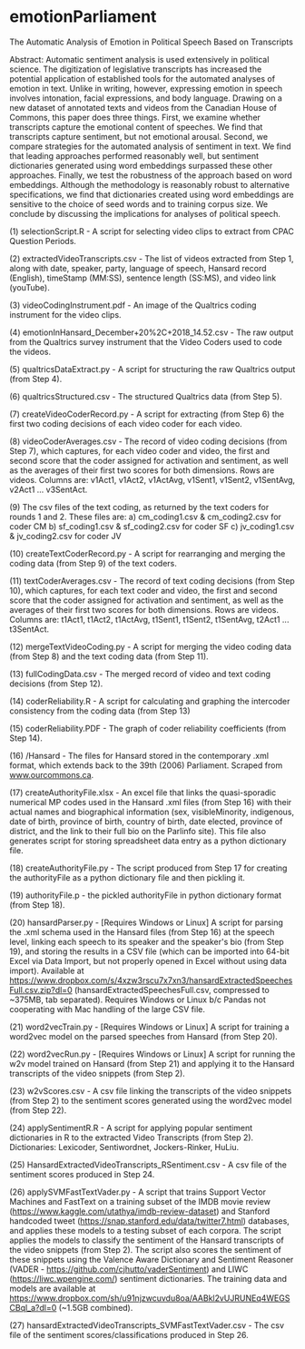 # emotionParliament
The Automatic Analysis of Emotion in Political Speech Based on Transcripts

Abstract: Automatic sentiment analysis is used extensively in political science. The digitization of legislative transcripts has increased the potential application of established tools for the automated analyses of emotion in text. Unlike in writing, however, expressing emotion in speech involves intonation, facial expressions, and body language. Drawing on a new dataset of annotated texts and videos from the Canadian House of Commons, this paper does three things. First, we examine whether transcripts capture the emotional content of speeches. We find that transcripts capture sentiment, but not emotional arousal. Second, we compare strategies for the automated analysis of sentiment in text. We find that leading approaches performed reasonably well, but sentiment dictionaries generated using word embeddings surpassed these other approaches.  Finally, we test the robustness of the approach based on word embeddings. Although the methodology is reasonably robust to alternative specifications, we find that dictionaries created using word embeddings are sensitive to the choice of seed words and to training corpus size. We conclude by discussing the implications for analyses of political speech.

(1) selectionScript.R - A script for selecting video clips to extract from CPAC Question Periods.

(2) extractedVideoTranscripts.csv - The list of videos extracted from Step 1, along with date, speaker, party, language of speech, Hansard record (English), timeStamp (MM:SS), sentence length (SS:MS), and video link (youTube). 

(3) videoCodingInstrument.pdf - An image of the Qualtrics coding instrument for the video clips.

(4) emotionInHansard_December+20%2C+2018_14.52.csv - The raw output from the Qualtrics survey instrument that the Video Coders used to code the videos.

(5) qualtricsDataExtract.py - A script for structuring the raw Qualtrics output (from Step 4).  

(6) qualtricsStructured.csv - The structured Qualtrics data (from Step 5).

(7) createVideoCoderRecord.py - A script for extracting (from Step 6) the first two coding decisions of each video coder for each video.

(8) videoCoderAverages.csv - The record of video coding decisions (from Step 7), which captures, for each video coder and video, the first and second score that the coder assigned for activation and sentiment, as well as the averages of their first two scores for both dimensions. Rows are videos.  Columns are: v1Act1, v1Act2, v1ActAvg, v1Sent1, v1Sent2, v1SentAvg, v2Act1 ... v3SentAct. 

(9) The csv files of the text coding, as returned by the text coders for rounds 1 and 2.  These files are:
                a) cm_coding1.csv & cm_coding2.csv for coder CM
                b) sf_coding1.csv & sf_coding2.csv for coder SF
                c) jv_coding1.csv & jv_coding2.csv for coder JV

(10) createTextCoderRecord.py - A script for rearranging and merging the coding data (from Step 9) of the text coders.

(11) textCoderAverages.csv - The record of text coding decisions (from Step 10), which captures, for each text coder and video, the first and second score that the coder assigned for activation and sentiment, as well as the averages of their first two scores for both dimensions. Rows are videos.  Columns are: t1Act1, t1Act2, t1ActAvg, t1Sent1, t1Sent2, t1SentAvg, t2Act1 ... t3SentAct. 

(12) mergeTextVideoCoding.py - A script for merging the video coding data (from Step 8) and the text coding data (from Step 11).

(13) fullCodingData.csv - The merged record of video and text coding decisions (from Step 12).

(14) coderReliability.R - A script for calculating and graphing the intercoder consistency from the coding data (from Step 13) 

(15) coderReliability.PDF - The graph of coder reliability coefficients (from Step 14).

(16) /Hansard - The files for Hansard stored in the contemporary .xml format, which extends back to the 39th (2006) Parliament.  Scraped from www.ourcommons.ca.

(17) createAuthorityFile.xlsx - An excel file that links the quasi-sporadic numerical MP codes used in the Hansard .xml files (from Step 16) with their actual names and biographical information (sex, visibleMinority, indigenous, date of birth, province of birth, country of birth, date elected, province of district, and the link to their full bio on the Parlinfo site). This file also generates script for storing spreadsheet data entry as a python dictionary file.

(18) createAuthorityFile.py - The script produced from Step 17 for creating the authorityFile as a python dictionary file and then pickling it.  

(19) authorityFile.p - the pickled authorityFile in python dictionary format (from Step 18).

(20) hansardParser.py - [Requires Windows or Linux] A script for parsing the .xml schema used in the Hansard files (from Step 16) at the speech level, linking each speech to its speaker and the speaker's bio (from Step 19), and storing the results in a CSV file (which can be imported into 64-bit Excel via Data Import, but not properly opened in Excel without using data import). Available at https://www.dropbox.com/s/4xzw3rscu7x7xn3/hansardExtractedSpeechesFull.csv.zip?dl=0 (hansardExtractedSpeechesFull.csv, compressed to ~375MB, tab separated). Requires Windows or Linux b/c Pandas not cooperating with Mac handling of the large CSV file.  

(21) word2vecTrain.py - [Requires Windows or Linux] A script for training a word2vec model on the parsed speeches from Hansard (from Step 20).

(22) word2vecRun.py - [Requires Windows or Linux] A script for running the w2v model trained on Hansard (from Step 21) and applying it to the Hansard transcripts of the video snippets (from Step 2).  

(23) w2vScores.csv - A csv file linking the transcripts of the video snippets (from Step 2) to the sentiment scores generated
using the word2vec model (from Step 22).  

(24) applySentimentR.R - A script for applying popular sentiment dictionaries in R to the extracted Video Transcripts (from Step 2). Dictionaries: Lexicoder, Sentiwordnet, Jockers-Rinker, HuLiu.  

(25) HansardExtractedVideoTranscripts_RSentiment.csv - A csv file of the sentiment scores produced in Step 24. 

(26) applySVMFastTextVader.py - A script that trains Support Vector Machines and FastText on a training subset of the IMDB movie review (https://www.kaggle.com/utathya/imdb-review-dataset) and Stanford handcoded tweet (https://snap.stanford.edu/data/twitter7.html) databases, and applies these models to a testing subset of each corpora. The script applies the models to classify the sentiment of the Hansard transcripts of the video snippets (from Step 2). The  script also scores the sentiment of these snippets using the Valence Aware Dictionary and Sentiment Reasoner (VADER - https://github.com/cjhutto/vaderSentiment) and LIWC (https://liwc.wpengine.com/) sentiment dictionaries. The training data and models are available at https://www.dropbox.com/sh/u91njzwcuvdu8oa/AABkl2vUJRUNEq4WEGSCBql_a?dl=0 (~1.5GB combined).

(27) hansardExtractedVideoTranscripts_SVMFastTextVader.csv - The csv file of the sentiment scores/classifications produced in Step 26.














